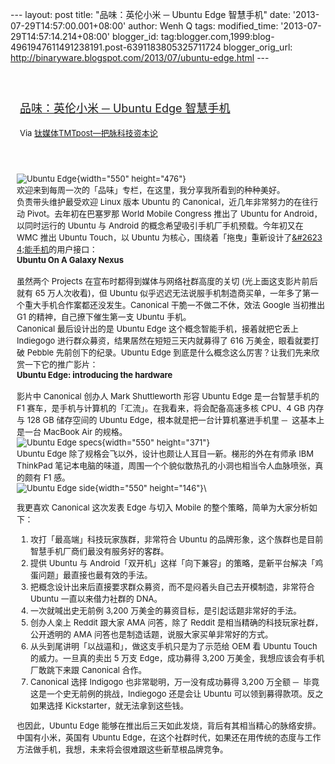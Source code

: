 --- layout: post title: "品味：英伦小米 ─ Ubuntu Edge 智慧手机" date:
'2013-07-29T14:57:00.001+08:00' author: Wenh Q tags: modified\_time:
'2013-07-29T14:57:14.214+08:00' blogger\_id:
tag:blogger.com,1999:blog-4961947611491238191.post-6391183805325711724
blogger\_orig\_url:
http://binaryware.blogspot.com/2013/07/ubuntu-edge.html ---
<div style="margin: 10px; padding: 5px;">

<div style="font-size: 18px;">

[\
品味：英伦小米 ─ Ubuntu Edge
智慧手机](http://www.tmtpost.com/51614.html)

</div>

<div style="font-size: 13px;">

Via [钛媒体TMTpost—把脉科技资本论](http://www.tmtpost.com/)

</div>

</div>

<div style="font-size: 13px; padding: 15px 0 10px 10px;">

![Ubuntu
Edge](http://www.tmtpost.com/wp-content/plugins/wp-o-matic/cache/e60f47a01e_edge-1-large-550x476.jpg){width="550"
height="476"}\
欢迎来到每周一次的「品味」专栏，在这里，我分享我所看到的种种美好。\
负责带头维护最受欢迎 Linux 版本 Ubuntu 的
Canonical，近几年非常努力的在往行动 Pivot。去年初在巴塞罗那 World Mobile
Congress 推出了 Ubuntu for Android，以同时运行的 Ubuntu 与 Android
的概念希望吸引手机厂手机预载。今年初又在 WMC 推出 Ubuntu Touch，以
Ubuntu 为核心，围绕着「拖曳」重新设计了[&\#2623
4;能手机](http://www.tmtpost.com/tag/smartphone "查看 智能手机 中的全部文章")的用户接口：\
**Ubuntu On A Galaxy Nexus**\
\
虽然两个 Projects 在宣布时都得到媒体与网络社群高度的关切
(光上面这支影片前后就有 65 万人次收看)，但 Ubuntu
似乎迟迟无法说服手机制造商买单，一年多了第一个重大手机合作案都还没发生。Canonical
干脆一不做二不休，效法 Google 当初推出 G1 的精神，自己撩下催生第一支
Ubuntu 手机。\
Canonical 最后设计出的是 Ubuntu Edge 这个概念智能手机，接着就把它丢上
Indiegogo 进行群众募资，结果居然在短短三天内就募得了 616
万美金，眼看就要打破 Pebble 先前创下的纪录。Ubuntu Edge
到底是什么概念这么厉害？让我们先来欣赏一下它的推广影片：\
**Ubuntu Edge: introducing the hardware**\
\
影片中 Canonical 创办人 Mark Shuttleworth 形容 Ubuntu Edge
是一台智慧手机的 F1
赛车，是手机与计算机的「汇流」。在我看来，将会配备高速多核 CPU、4 GB
内存与 128 GB 储存空间的 Ubuntu Edge，根本就是把一台计算机塞进手机里 ─ 
这基本上是一台 MacBook Air 的规格。\
![Ubuntu Edge
specs](http://www.tmtpost.com/wp-content/plugins/wp-o-matic/cache/b2a8274274_Screen-Shot-2013-07-26-at-8-41-37-AM-550x371.png){width="550"
height="371"}\
Ubuntu Edge 除了规格会飞以外，设计也颇让人耳目一新。梯形的外在有师承 IBM
ThinkPad
笔记本电脑的味道，周围一个个貌似散热孔的小洞也相当令人血脉喷张，真的颇有
F1 感。\
![Ubuntu Edge
side](http://www.tmtpost.com/wp-content/plugins/wp-o-matic/cache/b8969c8e41_edge-2-large-550x146.jpg){width="550"
height="146"}\
<div align="left">

我更喜欢 Canonical 这次发表 Edge 与切入 Mobile
的整个策略，简单为大家分析如下：

</div>

1.  攻打「最高端」科技玩家族群，非常符合 Ubuntu
    的品牌形象，这个族群也是目前智慧手机厂商们最没有服务好的客群。
2.  提供 Ubuntu 与
    Android「双开机」这样「向下兼容」的策略，是新平台解决「鸡蛋问题」最直接也最有效的手法。
3.  把概念设计出来后直接要求群众募资，而不是闷着头自己去开模制造，非常符合
    Ubuntu 一直以来借力社群的 DNA。
4.  一次就喊出史无前例 3,200 万美金的募资目标，是引起话题非常好的手法。
5.  创办人亲上 Reddit 跟大家 AMA 问答，除了 Reddit
    是相当精确的科技玩家社群，公开透明的 AMA
    问答也是制造话题，说服大家买单非常好的方式。
6.  从头到尾讲明「以战逼和」，做这支手机只是为了示范给 OEM 看 Ubuntu
    Touch 的威力。一旦真的卖出 5 万支 Edge，成功募得 3,200
    万美金，我想应该会有手机厂敢跳下来跟 Canonical 合作。
7.  Canonical 选择 Indigogo 也非常聪明，万一没有成功募得 3,200 万全额 ─
     毕竟这是一个史无前例的挑战，Indiegogo 还是会让 Ubuntu
    可以领到募得款项。反之如果选择 Kickstarter，就无法拿到这些钱。

<div align="left">

也因此，Ubuntu Edge
能够在推出后三天如此发烧，背后有其相当精心的脉络安排。中国有小米，英国有
Ubuntu
Edge，在这个社群时代，如果还在用传统的态度与工作方法做手机，我想，未来将会很难跟这些新草根品牌竞争。

</div>

</div>
